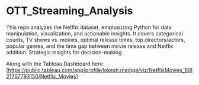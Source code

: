 # OTT_Streaming_Analysis
This repo analyzes the Netflix dataset, emphasizing Python for data manipulation, visualization, and actionable insights. It covers categorical counts, TV shows vs. movies, optimal release times, top directors/actors, popular genres, and the time gap between movie release and Netflix addition. Strategic insights for decision-making

Along with the Tableau Dashboard here [https://public.tableau.com/app/profile/lokesh.madiga/viz/NetflixMovies_16821707793150/Netflix_Movies]

